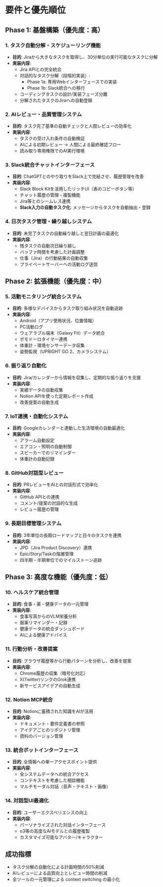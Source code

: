 # 要件と優先順位

## Phase 1: 基盤構築（優先度：高）

### 1. タスク自動分解・スケジューリング機能
- **目的**: Jiraから大きなタスクを取得し、30分単位の実行可能なタスクに分解
- **実装内容**:
  - Jira APIとの完全統合
  - 対話的なタスク分解（段階的実装）:
    - Phase 1a: 専用Webインターフェースでの実装
    - Phase 1b: Slack統合への移行
  - コーディングタスクの設計/実装フェーズ分離
  - 分解されたタスクのJiraへの自動登録

### 2. AIレビュー・品質管理システム
- **目的**: タスク完了基準の自動チェックと人間レビューの効率化
- **実装内容**:
  - タスクの受け入れ条件の自動検証
  - AIによる初期レビュー → 人間による最終確認フロー
  - 読み取り専用権限でのAI実行環境

### 3. Slack統合チャットインターフェース
- **目的**: ChatGPTとのやり取りをSlack上で完結させ、履歴管理を改善
- **実装内容**:
  - Slack Block Kitを活用したリッチUI（表のコピーボタン等）
  - チャット履歴の管理・複製機能
  - Jira等とのシームレス連携
  - **Slack入力の自動タスク化**: メッセージからタスクを自動抽出・登録

### 4. 日次タスク管理・繰り越しシステム
- **目的**: 未完了タスクの自動繰り越しと翌日計画の最適化
- **実装内容**:
  - 残タスクの自動次日繰り越し
  - バッファ時間を考慮した計画調整
  - 仕事（Jira）の行動結果の自動収集
  - プライベートサーバーへの活動ログ送信

## Phase 2: 拡張機能（優先度：中）

### 5. 活動モニタリング統合システム
- **目的**: 多様なデバイスからタスク取り組み状況を自動追跡
- **実装内容**:
  - Android（アプリ使用状況、位置情報）
  - PC活動ログ
  - ウェアラブル端末（Galaxy Fit）データ統合
  - ポモドーロタイマー連携
  - 体重計・環境センサーデータ収集
  - 姿勢監視（UPRIGHT GO 2、カメラシステム）

### 6. 振り返り自動化
- **目的**: Jira/カレンダーから情報を収集し、定期的な振り返りを支援
- **実装内容**:
  - 実績データの自動収集
  - Notion APIを使った定期レポート作成
  - 改善提案の自動生成

### 7. IoT連携・自動化システム
- **目的**: Googleカレンダーと連動した生活環境の自動最適化
- **実装内容**:
  - アラーム自動設定
  - エアコン・照明の自動制御
  - スピーカーでのリマインダー
  - 体重計の自動記録

### 8. GitHub対話型レビュー
- **目的**: PRレビューをAIとの対話形式で効率化
- **実装内容**:
  - GitHub APIとの連携
  - コメント/提案の対話的な生成
  - レビュー履歴の管理

### 9. 長期目標管理システム
- **目的**: 3年単位の長期ロードマップと日々のタスクを連携
- **実装内容**:
  - JPD（Jira Product Discovery）連携
  - Epic/Story/Taskの階層管理
  - 四半期・半期単位でのマイルストーン追跡

## Phase 3: 高度な機能（優先度：低）

### 10. ヘルスケア統合管理
- **目的**: 食事・薬・健康データの一元管理
- **実装内容**:
  - 食事写真からのVLM栄養分析
  - 服薬リマインダー・記録
  - 健康データの統合ダッシュボード
  - AIによる健康アドバイス

### 11. 行動分析・改善提案
- **目的**: ブラウザ履歴等から行動パターンを分析し、改善を提案
- **実装内容**:
  - Chrome履歴の収集（暗号化対応）
  - X(Twitter)リンクのGrok連携
  - 新サービスアイデアの自動生成

### 12. Notion MCP統合
- **目的**: Notionに蓄積された知識をAIが活用
- **実装内容**:
  - ドキュメント・要件定義書の参照
  - アイデアごとのリポジトリ管理
  - 資料のバージョン管理

### 13. 統合ボットインターフェース
- **目的**: 全情報への単一アクセスポイント提供
- **実装内容**:
  - 全システムデータへの統合アクセス
  - コンテキストを考慮した相談機能
  - マルチモーダル対話（音声・テキスト・画像）

### 14. 対話型UI最適化
- **目的**: ユーザーエクスペリエンスの向上
- **実装内容**:
  - パーソナライズされた対話インターフェース
  - o3等の高度なAIモデルとの履歴複製
  - カスタマイズ可能なアバター/キャラクター

## 成功指標

- タスク分解の自動化による計画時間の50%削減
- AIレビューによる品質向上とレビュー時間の削減
- 全ツールの一元管理による context switching の最小化